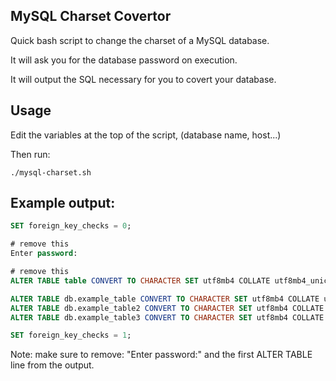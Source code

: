 ## MySQL Charset Covertor

Quick bash script to change the charset of a MySQL database.

It will ask you for the database password on execution.

It will output the SQL necessary for you to covert your database.

## Usage

Edit the variables at the top of the script, (database name, host...)

Then run:

```
./mysql-charset.sh
```

## Example output:

```sql
SET foreign_key_checks = 0;

# remove this
Enter password:

# remove this
ALTER TABLE table CONVERT TO CHARACTER SET utf8mb4 COLLATE utf8mb4_unicode_ci;

ALTER TABLE db.example_table CONVERT TO CHARACTER SET utf8mb4 COLLATE utf8mb4_unicode_ci;
ALTER TABLE db.example_table2 CONVERT TO CHARACTER SET utf8mb4 COLLATE utf8mb4_unicode_ci;
ALTER TABLE db.example_table3 CONVERT TO CHARACTER SET utf8mb4 COLLATE utf8mb4_unicode_ci;

SET foreign_key_checks = 1;
```

Note: make sure to remove: "Enter password:" and the first ALTER TABLE line from the output.

